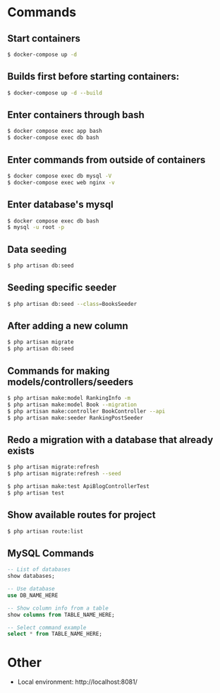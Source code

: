 # Commands

## Start containers
```sh
$ docker-compose up -d
```

## Builds first before starting containers:

```sh
$ docker-compose up -d --build
```

## Enter containers through bash
```sh
$ docker compose exec app bash
$ docker-compose exec db bash
```

## Enter commands from outside of containers
```sh
$ docker compose exec db mysql -V
$ docker-compose exec web nginx -v
```

## Enter database's mysql
```sh
$ docker compose exec db bash
$ mysql -u root -p
```

## Data seeding
```sh
$ php artisan db:seed
```

## Seeding specific seeder
```sh
$ php artisan db:seed --class=BooksSeeder
```

## After adding a new column
```sh
$ php artisan migrate
$ php artisan db:seed
```

## Commands for making models/controllers/seeders
```sh
$ php artisan make:model RankingInfo -m
$ php artisan make:model Book --migration
$ php artisan make:controller BookController --api
$ php artisan make:seeder RankingPostSeeder
```
## Redo a migration with a database that already exists
```sh
$ php artisan migrate:refresh
$ php artisan migrate:refresh --seed
```

```sh
$ php artisan make:test ApiBlogControllerTest
$ php artisan test
```

## Show available routes for project
```sh
$ php artisan route:list
```

## MySQL Commands
```sql
-- List of databases
show databases;

-- Use database
use DB_NAME_HERE

-- Show column info from a table
show columns from TABLE_NAME_HERE;

-- Select command example
select * from TABLE_NAME_HERE;
```

# Other
- Local environment: http://localhost:8081/
